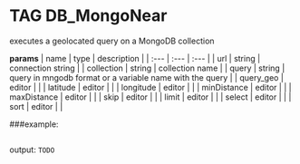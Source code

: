 
# TAG DB_MongoNear

executes a geolocated query on a MongoDB collection


**params**
    | name | type  | description |
    | :--- | :---  | :---        |
    | url | string  | connection string  |
    | collection | string  | collection name  |
    | query | string  | query in mngodb format or a variable name with the query  |
    | query_geo | editor  |   |
    | latitude | editor  |   |
    | longitude | editor  |   |
    | minDistance | editor  |   |
    | maxDistance | editor  |   |
    | skip | editor  |   |
    | limit | editor  |   |
    | select | editor  |   |
    | sort | editor  |   |



###example:
```TODO
```
output:
```TODO```



